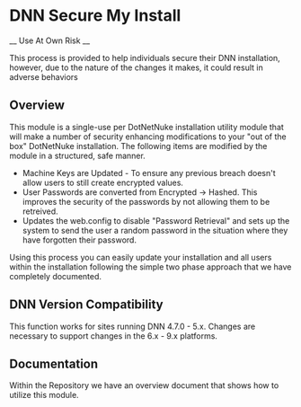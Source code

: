 # DNN Secure My Install

__ Use At Own Risk __

This process is provided to help individuals secure their DNN installation, however, due to the nature of the changes it makes, it could result in adverse behaviors

## Overview

This module is a single-use per DotNetNuke installation utility module that will make a number of security enhancing modifications to your "out of the box" DotNetNuke installation.  The following items are modified by the module in a structured, safe manner.

* Machine Keys are Updated - To ensure any previous breach doesn't allow users to still create encrypted values.
* User Passwords are converted from Encrypted -> Hashed.  This improves the security of the passwords by not allowing them to be retreived.
* Updates the web.config to disable "Password Retrieval" and sets up the system to send the user a random password in the situation where they have forgotten their password.

Using this process you can easily update your installation and all users within the installation following the simple two phase approach that we have completely documented.

## DNN Version Compatibility 

This function works for sites running DNN 4.7.0 - 5.x.  Changes are necessary to support changes in the 6.x - 9.x platforms.

## Documentation

Within the Repository we have an overview document that shows how to utilize this module.

